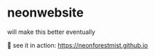 # neonwebsite
will make this better eventually

👀 see it in action: https://neonforestmist.github.io
